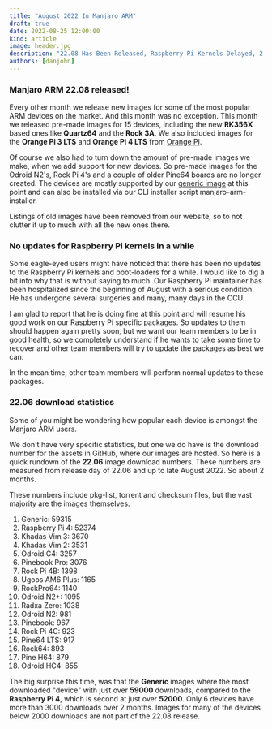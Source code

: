 ```yaml
---
title: "August 2022 In Manjaro ARM"
draft: true
date: 2022-08-25 12:00:00
kind: article
image: header.jpg
description: "22.08 Has Been Released, Raspberry Pi Kernels Delayed, 2.06 Download Statistics"
authors: [danjohn]
---
```

### Manjaro ARM 22.08 released!
Every other month we release new images for some of the most popular ARM devices on the market. And this month was no exception. This month we released pre-made images for 15 devices, including the new **RK356X** based ones like **Quartz64** and the **Rock 3A**. We also included images for the **Orange Pi 3 LTS** and **Orange Pi 4 LTS** from <a href="https://orangepi.com/">Orange Pi</a>.

Of course we also had to turn down the amount of pre-made images we make, when we add support for new devices. So pre-made images for the Odroid N2's, Rock Pi 4's and a couple of older Pine64 boards are no longer created. The devices are mostly supported by our <a href="https://github.com/manjaro-arm/generic-images/releases">generic image</a> at this point and can also be installed via our CLI installer script manjaro-arm-installer.

Listings of old images have been removed from our website, so to not clutter it up to much with all the new ones there.

### No updates for Raspberry Pi kernels in a while
Some eagle-eyed users might have noticed that there has been no updates to the Raspberry Pi kernels and boot-loaders for a while. I would like to dig a bit into why that is without saying to much. Our Raspberry Pi maintainer has been hospitalized since the beginning of August with a serious condition. He has undergone several surgeries and many, many days in the CCU.

I am glad to report that he is doing fine at this point and will resume his good work on our Raspberry Pi specific packages. So updates to them should happen again pretty soon, but we want our team members to be in good health, so we completely understand if he wants to take some time to recover and other team members will try to update the packages as best we can.

In the mean time, other team members will perform normal updates to these packages.

### 22.06 download statistics
Some of you might be wondering how popular each device is amongst the Manjaro ARM users.

We don't have very specific statistics, but one we do have is the download number for the assets in GitHub, where our images are hosted. So here is a quick rundown of the **22.06** image download numbers. These numbers are measured from release day of 22.06 and up to late August 2022. So about 2 months.

These numbers include pkg-list, torrent and checksum files, but the vast majority are the images themselves.

1. Generic: 59315
2. Raspberry Pi 4: 52374
3. Khadas Vim 3: 3670
4. Khadas Vim 2: 3531
5. Odroid C4: 3257
6. Pinebook Pro: 3076
7. Rock Pi 4B: 1398
8. Ugoos AM6 Plus: 1165
9. RockPro64: 1140
10. Odroid N2+: 1095
11. Radxa Zero: 1038
12. Odroid N2: 981
13. Pinebook: 967
14. Rock Pi 4C: 923
15. Pine64 LTS: 917
16. Rock64: 893
17. Pine H64: 879
18. Odroid HC4: 855

The big surprise this time, was that the **Generic** images where the most downloaded "device" with just over **59000** downloads, compared to the **Raspberry Pi 4**, which is second at just over **52000**. Only 6 devices have more than 3000 downloads over 2 months. Images for many of the devices below 2000 downloads are not part of the 22.08 release.
